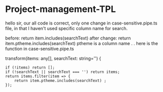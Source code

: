 # Project-management-TPL

hello sir,
our all code is correct, only one change in case-sensitive.pipe.ts file, 
in that I haven't used specific column name for search.

before:  return item.includes(searchText)
after change: return item.ptheme.includes(searchText)
    ptheme is a column name
.
.
here is the function in case-sensitive.pipe.ts

transform(items: any[], searchText: string='') {

    if (!items) return [];
    if (!searchText || searchText === '') return items;
    return items.filter(item => {
        return item.ptheme.includes(searchText) ;
    });
